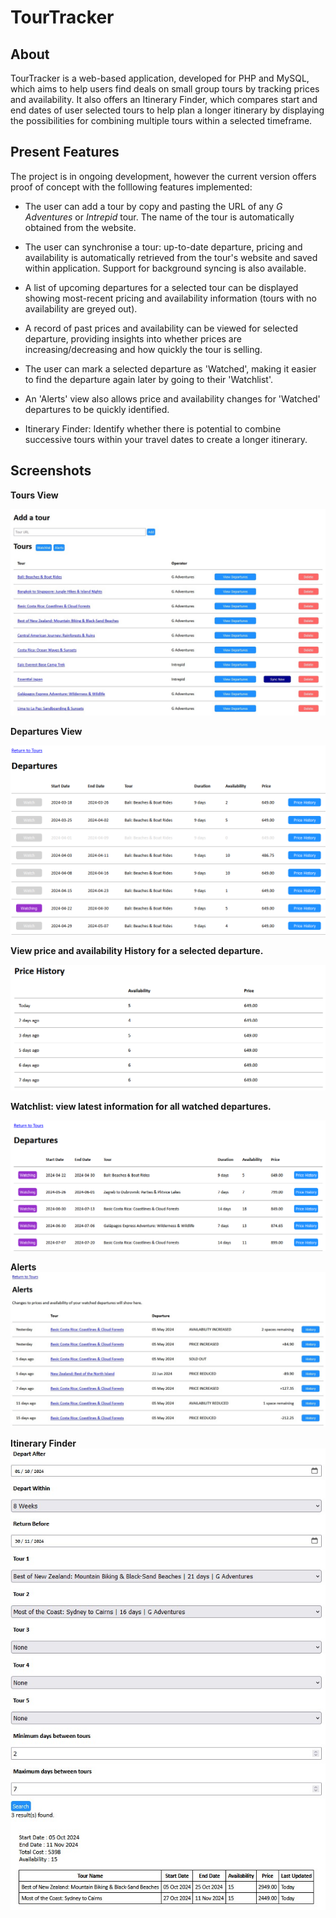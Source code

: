 # TourTracker

## About

TourTracker is a web-based application, developed for PHP and MySQL, which aims to help users find deals on small group tours by tracking prices and availability. It also offers an Itinerary Finder, which compares start and end dates of user selected tours to help plan a longer itinerary by displaying the possibilities for combining multiple tours within a selected timeframe. 

## Present Features

The project is in ongoing development, however the current version offers proof of concept with the folllowing features implemented:

- The user can add a tour by copy and pasting the URL of any *G Adventures* or *Intrepid* tour. The name of the tour is automatically obtained from the website.

- The user can synchronise a tour: up-to-date departure, pricing and availability is automatically retrieved from the tour's website and saved within application. Support for background syncing is also available.

- A list of upcoming departures for a selected tour can be displayed showing most-recent pricing and availability information (tours with no availability are greyed out).

- A record of past prices and availability can be viewed for selected departure, providing insights into whether prices are increasing/decreasing and how quickly the tour is selling.

- The user can mark a selected departure as 'Watched', making it easier to find the departure again later by going to their 'Watchlist'.

- An 'Alerts' view also allows price and availability changes for 'Watched' departures to be quickly identified.

- Itinerary Finder: Identify whether there is potential to combine successive tours within your travel dates to create a longer itinerary.

## Screenshots

**Tours View**

![Screenshot](img/tourview.jpg)

**Departures View**

![Screenshot](img/2024-03-14-12-13-10-image.png)

**View price and availability History for a selected departure.**

![Screenshot](img/2024-03-14-12-13-25-image.png)

**Watchlist: view latest information for all watched departures.**

![Screenshot](img/2024-03-14-12-14-44-image.png)

**Alerts**
![Screenshot](img/AlertsView.jpg)

**Itinerary Finder**
![Screenshot](img/ItineraryFinder.jpg)
